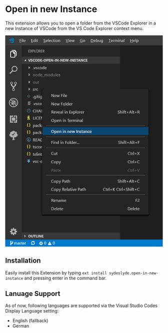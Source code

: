 # Open in new Instance

This extension allows you to open a folder from the VSCode Explorer in a new Instance of VSCode from the VS Code Explorer context menu.

![Screenshot](screenshot.png)

## Installation

Easily install this Extension by typing `ext install sydeslyde.open-in-new-instance` and pressing enter in the command bar.

## Lanuage Support

As of now, following languages are supported via the Visual Studio Codes Display Language setting:

- English (fallback)
- German